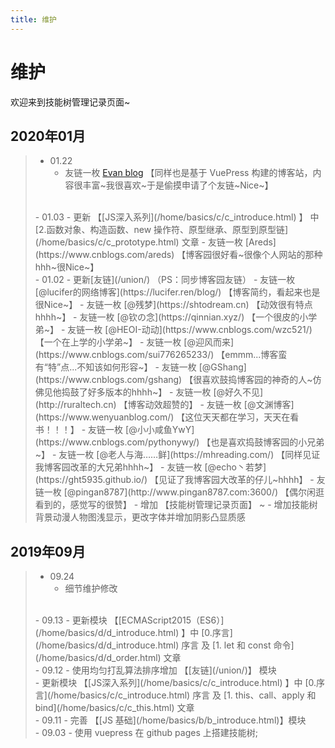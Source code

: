 ```yaml
---
title: 维护
---
```


# 维护

欢迎来到技能树管理记录页面~

## 2020年01月
> - 01.22
>    - 友链一枚 [Evan blog](https://xugaoyi.com/)        【同样也是基于 VuePress 构建的博客站，内容很丰富~我很喜欢~于是偷摸申请了个友链~Nice~】
> <br/>
> - 01.03
>    - 更新 【[JS深入系列](/home/basics/c/c_introduce.html) 】 中 [2.函数对象、构造函数、new 操作符、原型继承、原型到原型链](/home/basics/c/c_prototype.html) 文章 
>    - 友链一枚 [Areds](https://www.cnblogs.com/areds)    【博客园很好看~很像个人网站的那种hhh~很Nice~】
> <br/>
> - 01.02
>    - 更新[友链](/union/) （PS：同步博客园友链）  
>       - 友链一枚 [@lucifer的网络博客](https://lucifer.ren/blog/)        【博客简约，看起来也是很Nice~】
>       - 友链一枚 [@残梦](https://shtodream.cn)        【动效很有特点hhhh~】
>       - 友链一枚 [@钦の念](https://qinnian.xyz/)        【一个很皮的小学弟~】
>       - 友链一枚 [@HEOI-动动](https://www.cnblogs.com/wzc521/)        【一个在上学的小学弟~】
>       - 友链一枚 [@迎风而来](https://www.cnblogs.com/sui776265233/)        【emmm...博客蛮有“特”点...不知该如何形容~】
>       - 友链一枚 [@GShang](https://www.cnblogs.com/gshang)        【很喜欢鼓捣博客园的神奇的人~仿佛见他捣鼓了好多版本的hhhh~】
>       - 友链一枚 [@好久不见](http://ruraltech.cn)        【博客动效超赞的】
>       - 友链一枚 [@文渊博客](https://www.wenyuanblog.com/)        【这位天天都在学习，天天在看书！！！】
>       - 友链一枚 [@小小咸鱼YwY](https://www.cnblogs.com/pythonywy/)        【也是喜欢捣鼓博客园的小兄弟~】
>       - 友链一枚 [@老人与海……鲜](https://mhreading.com/)        【同样见证我博客园改革的大兄弟hhhh~】
>       - 友链一枚 [@echo丶若梦](https://ght5935.github.io/)        【见证了我博客园大改革的仔儿~hhhh】
>       - 友链一枚 [@pingan8787](http://www.pingan8787.com:3600/)        【偶尔闲逛看到的，感觉写的很赞】
>    - 增加 【技能树管理记录页面】 ~
>    - 增加技能树背景动漫人物图浅显示，更改字体并增加阴影凸显质感
> <br/>

## 2019年09月

> - 09.24
>    - 细节维护修改
> <br/>
> - 09.13
>    - 更新模块 【[ECMAScript2015（ES6）](/home/basics/d/d_introduce.html) 】中  [0.序言](/home/basics/d/d_introduce.html) 序言 及  [1. let 和 const 命令](/home/basics/d/d_order.html) 文章 
> <br/>
> - 09.12
>    - 使用均匀打乱算法排序增加 【[友链](/union/)】 模块
> <br/>
>    - 更新模块 【[JS深入系列](/home/basics/c/c_introduce.html) 】中  [0.序言](/home/basics/c/c_introduce.html) 序言 及  [1. this、call、apply 和 bind](/home/basics/c/c_this.html) 文章 
> <br/>
> - 09.11
>    - 完善 【[JS 基础](/home/basics/b/b_introduce.html)】模块
> <br/>
> - 09.03
>    - 使用 vuepress 在 github pages 上搭建技能树;
> <br/>